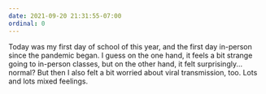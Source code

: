 ```yaml
---
date: 2021-09-20 21:31:55-07:00
ordinal: 0
---
```


Today was my first day of school of this year, and the first day in-person since the pandemic began. I guess on the one hand, it feels a bit strange going to in-person classes, but on the other hand, it felt surprisingly... normal? But then I also felt a bit worried about viral transmission, too. Lots and lots mixed feelings.
